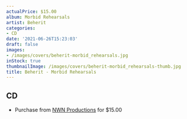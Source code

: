```yaml
---
actualPrice: $15.00
album: Morbid Rehearsals
artist: Beherit
categories:
- CD
date: '2021-06-26T15:23:03'
draft: false
images:
- /images/covers/beherit-morbid_rehearsals.jpg
inStock: true
thumbnailImage: /images/covers/beherit-morbid_rehearsals-thumb.jpg
title: Beherit - Morbid Rehearsals
---
```


## CD
* Purchase from [NWN Productions](http://shop.nwnprod.com/index.php?route=product/product&path=93&product_id=10775&sort=pd.name&order=ASC) for $15.00
